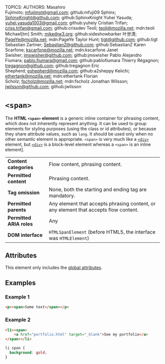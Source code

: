 TOPICS: <span>
AUTHORS: Masahiro Fujimoto; mfujimot@gmail.com; github:mfuji09
         Sphinx; SphinxKnight@github.com; github:SphinxKnight
         Yuhei Yasuda; yuhei.yasuda1003@gmail.com; github:yuheiy
         Cristian Trifan; criss.trifan@gmail.com; github:crissdev
         Teoli; teoli@mozilla.net; mdn:teoli
         Michael[tm] Smith; mike@w3.org; github:sideshowbarker
         叶世清; PageYe@mozilla.net; mdn:PageYe
         Taylor Hunt; tigt@github.com; github:tigt
         Sebastian Zartner; SebastianZ@github.com; github:SebastianZ
         Karen Scarfone; kscarfone@mozilla.net; mdn:kscarfone
         Janet Swisher; jmswisher@github.com; github:jmswisher
         Pablo Alejandro Fiumara; pablo.fiumara@gmail.com; github:pablofiumara
         Thierry Régagnon; tregagnon@github.com; github:tregagnon
         Eric Shepherd; eshepherd@mozilla.com; github:a2sheppy
         Keiichi; ethertank@mozilla.net; mdn:ethertank
         Florian Scholz; fscholz@mozilla.net; mdn:fscholz
         Jonathan Wilsson; jwilsson@github.com; github:jwilsson

# `<span>`

The **HTML `<span>` element** is a generic inline container for phrasing content, which does not
inherently represent anything. It can be used to group elements for styling purposes (using the
class or id attributes), or because they share attribute values, such as `lang`. It should be
used only when no other semantic element is appropriate. `<span>` is very much like a [`<div>`](/en/webfrontend/<div>)
element, but [`<div>`](/en/webfrontend/<div>) is a block-level element whereas a `<span>`
is an inline element].

|  |  |
| :-- | :-- |
| **Content categories** | Flow content, phrasing content.|
| **Permitted content** | Phrasing content.|
| **Tag omission** | None, both the starting and ending tag are mandatory.|
| **Permitted parents** | Any element that accepts phrasing content, or any element that accepts flow content.|
| **Permitted ARIA roles** | Any |
| **DOM interface** | `HTMLSpanElement` (before HTML5, the interface was `HTMLElement`) |

## Attributes

This element only includes the [global attributes](https://wiki.developer.mozilla.org/en-US/docs/HTML/Global_attributes).

## Examples

### Example 1

```html
<p><span>Some text</span></p>
```

### Example 2

```html
<li><span>
    <a href="portfolio.html" target="_blank">See my portfolio</a>
</span></li>
```

```css
li span {
  background: gold;
}
```
